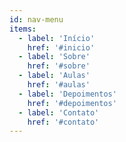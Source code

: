 ```yaml
---
id: nav-menu
items:
  - label: 'Início'
    href: '#inicio'
  - label: 'Sobre'
    href: '#sobre'
  - label: 'Aulas'
    href: '#aulas'
  - label: 'Depoimentos'
    href: '#depoimentos'
  - label: 'Contato'
    href: '#contato'
---
```

